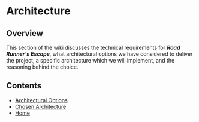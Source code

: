 # Architecture

## Overview
This section of the wiki discusses the technical requirements for <b><i>Road Runner's Escape</b></i>, what architectural options we have considered to deliver the project, a specific architecture which we will implement, and the reasoning behind the choice.

## Contents
[//]: # (You need to populate these pages, they are part of your grades)
* [Architectural Options](options.md)
* [Chosen Architecture](architecture.md)
* [Home](../README.md)
